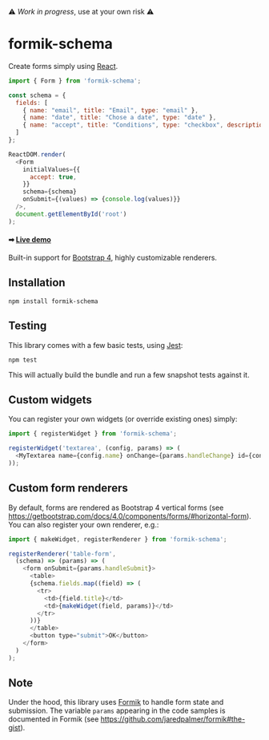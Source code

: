 ⚠ *Work in progress*, use at your own risk ⚠

# formik-schema

Create forms simply using [React](https://reactjs.org/).

```js
import { Form } from 'formik-schema';

const schema = {
  fields: [
    { name: "email", title: "Email", type: "email" },
    { name: "date", title: "Chose a date", type: "date" },
    { name: "accept", title: "Conditions", type: "checkbox", description: "I accept everything." }
  ]
};

ReactDOM.render(
  <Form
    initialValues={{
      accept: true,
    }}
    schema={schema}
    onSubmit={(values) => {console.log(values)}}
  />,
  document.getElementById('root')
);
```

#### ➡ [Live demo](https://codesandbox.io/s/github/tchaumeny/formik-schema/tree/master/demo)

Built-in support for [Bootstrap 4](https://getbootstrap.com/), highly customizable renderers.

## Installation

    npm install formik-schema

## Testing

This library comes with a few basic tests, using [Jest](http://facebook.github.io/jest/):

    npm test

This will actually build the bundle and run a few snapshot tests against it.

## Custom widgets

You can register your own widgets (or override existing ones) simply:

```js
import { registerWidget } from 'formik-schema';

registerWidget('textarea', (config, params) => (
  <MyTextarea name={config.name} onChange={params.handleChange} id={config.name} value={params.values[config.name]} rows={config.rows || 3} />
));
```

## Custom form renderers

By default, forms are rendered as Bootstrap 4 vertical forms (see <https://getbootstrap.com/docs/4.0/components/forms/#horizontal-form>). You can also register your own renderer, e.g.:

```js
import { makeWidget, registerRenderer } from 'formik-schema';

registerRenderer('table-form',
  (schema) => (params) => (
    <form onSubmit={params.handleSubmit}>
      <table>
      {schema.fields.map((field) => (
        <tr>
          <td>{field.title}</td>
          <td>{makeWidget(field, params)}</td>
        </tr>
      ))}
      </table>
      <button type="submit">OK</button>
    </form>
  )
);
```

## Note

Under the hood, this library uses [Formik](https://github.com/jaredpalmer/formik) to handle form state and submission.
The variable `params` appearing in the code samples is documented in Formik (see https://github.com/jaredpalmer/formik#the-gist).
